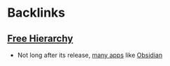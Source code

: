 
# Backlinks
## [Free Hierarchy](<Free Hierarchy.md>)
- Not long after its release, [many apps](((v2Mec4KbL))) like [Obsidian](<Obsidian.md>)


